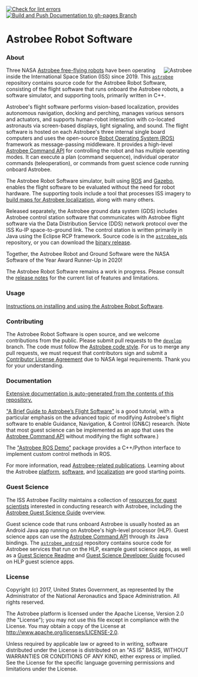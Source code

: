 [![Check for lint errors](https://github.com/KOSASIH/astrobee/actions/workflows/lint.yaml/badge.svg)](https://github.com/KOSASIH/astrobee/actions/workflows/lint.yaml)
[![Build and Push Documentation to gh-pages Branch](https://github.com/KOSASIH/astrobee/actions/workflows/docs.yaml/badge.svg)](https://github.com/KOSASIH/astrobee/actions/workflows/docs.yaml)

# Astrobee Robot Software

### About

<img src="doc/images/astrobee.png" srcset="../images/astrobee.png 1x"
  title="Astrobee" align="right" style="display: inline"/>
Three NASA [Astrobee free-flying robots](https://nasa.gov/astrobee/) have been operating inside
the International Space Station (ISS) since 2019. This [`astrobee`](https://github.com/nasa/astrobee) repository contains source code for the Astrobee Robot Software, consisting of
the flight software that runs onboard the Astrobee robots, a software simulator, and supporting tools, primarily written in C++.

Astrobee's flight software performs vision-based localization,
provides autonomous navigation, docking and perching, manages various sensors
and actuators, and supports human-robot interaction with co-located astronauts via screen-based displays, light
signaling, and sound. The flight software is hosted on each Astrobee's three internal single board computers and
uses the open-source [Robot Operating System (ROS)](https://www.ros.org/) framework as message-passing
middleware.  It provides a high-level [Astrobee Command API](https://nasa.github.io/astrobee/html/command_dictionary.html) for controlling the robot and has multiple operating modes. It can execute a plan (command sequence), individual operator commands (teleoperation), or commands from guest science code running onboard Astrobee.

The Astrobee Robot Software simulator, built using [ROS](https://www.ros.org/) and [Gazebo](http://gazebosim.org/), enables the flight software to be evaluated without the need for robot hardware. The supporting tools include a tool that processes ISS imagery to [build maps for Astrobee localization](https://nasa.github.io/astrobee/html/sparsemapping.html), along with many others.

Released separately, the Astrobee ground data system (GDS) includes Astrobee control station software that communicates with Astrobee flight software via the Data Distribution Service (DDS) network protocol over the ISS Ku-IP space-to-ground link. The control station is written primarily in Java using the Eclipse RCP framework. Source code is in the [`astrobee_gds`](https://github.com/nasa/astrobee_gds) repository, or you can download the [binary release](https://software.nasa.gov/software/ARC-17994-1B).

Together, the Astrobee Robot and Ground Software were the NASA Software of the Year Award Runner-Up in 2020!

The Astrobee Robot Software remains a work in progress. Please consult the
[release notes](https://nasa.github.io/astrobee/html/md_RELEASE.html) for the current list of features and limitations.

### Usage

[Instructions on installing and using the Astrobee Robot Software](https://nasa.github.io/astrobee/html/md_INSTALL.html).

### Contributing

The Astrobee Robot Software is open source, and we welcome contributions
from the public. Please submit pull requests to the [`develop`](https://github.com/nasa/astrobee/tree/develop) branch. The code must follow the [Astrobee code style](https://nasa.github.io/astrobee/html/astrobee-code-style.html).
For us to merge any pull requests, we must request that contributors sign and submit a
[Contributor License Agreement](https://www.nasa.gov/sites/default/files/atoms/files/astrobee_individual_contributor_license_agreement.pdf)
due to NASA legal requirements. Thank you for your understanding.

### Documentation

[Extensive documentation is auto-generated from the contents of this repository.](https://nasa.github.io/astrobee/documentation.html)

["A Brief Guide to Astrobee’s Flight Software"](https://github.com/albee/a-brief-guide-to-astrobee/raw/master/a_brief_guide_to_astrobee_latest.pdf) is a good tutorial, with a particular emphasis on the advanced topic of modifying Astrobee's flight software to enable Guidance, Navigation, & Control (GN&C) research. (Note that most guest science can be implemented as an app that uses the [Astrobee Command API](https://nasa.github.io/astrobee/html/command_dictionary.html) without modifying the flight software.)

The ["Astrobee ROS Demo"](https://github.com/Pedro-Roque/astrobee_ros_demo) package provides a C++/Python interface to implement custom control methods in ROS.

For more information, read [Astrobee-related publications](https://www.nasa.gov/content/research-publications-0).
Learning about the Astrobee [platform](https://www.nasa.gov/sites/default/files/atoms/files/bualat_spaceops_2018_paper.pdf),
[software](https://www.nasa.gov/sites/default/files/atoms/files/fluckiger2018astrobee.pdf),
and [localization](https://www.nasa.gov/sites/default/files/atoms/files/coltin2016localization.pdf)
are good starting points.

### Guest Science

The ISS Astrobee Facility maintains a collection of [resources for guest scientists](https://www.nasa.gov/content/guest-science-resources) interested in conducting research with Astrobee, including the [Astrobee Guest Science Guide](https://www.nasa.gov/sites/default/files/atoms/files/irg-ff029-astrobee-guest-science-guide.pdf) overview.

Guest science code that runs onboard Astrobee is usually hosted as an Android Java app running on Astrobee's high-level processor (HLP). Guest science apps can use the [Astrobee Command API](https://nasa.github.io/astrobee/html/command_dictionary.html) through its Java bindings. The [`astrobee_android`](https://github.com/nasa/astrobee_android) repository contains source code for Astrobee services that run on the HLP, example guest science apps, as well as a [Guest Science Readme](https://github.com/nasa/astrobee_android/blob/master/guest_science_readme.md) and [Guest Science Developer Guide](https://github.com/nasa/astrobee_android/blob/master/gs_developer_guide.md) focused on HLP guest science apps.

### License

Copyright (c) 2017, United States Government, as represented by the
Administrator of the National Aeronautics and Space Administration.
All rights reserved.

The Astrobee platform is licensed under the Apache License, Version 2.0 (the
"License"); you may not use this file except in compliance with the License. You
may obtain a copy of the License at http://www.apache.org/licenses/LICENSE-2.0.

Unless required by applicable law or agreed to in writing, software distributed
under the License is distributed on an "AS IS" BASIS, WITHOUT WARRANTIES OR
CONDITIONS OF ANY KIND, either express or implied. See the License for the
specific language governing permissions and limitations under the License.
